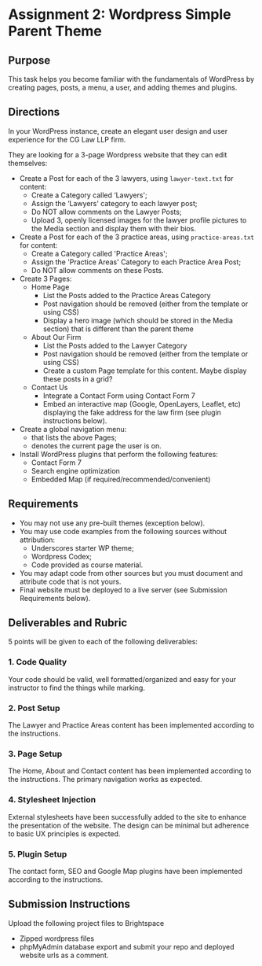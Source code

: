 # Assignment 2: Wordpress Simple Parent Theme
## Purpose
This task helps you become familiar with the fundamentals of WordPress by creating pages, posts, a menu, a user, and adding themes and plugins.

## Directions
In your WordPress instance, create an elegant user design and user experience for the CG Law LLP firm. 

They are looking for a 3-page Wordpress website that they can edit themselves:
- Create a Post for each of the 3 lawyers, using `lawyer-text.txt` for content:
  - Create a Category called ‘Lawyers';
  - Assign the ‘Lawyers' category to each lawyer post;
  - Do NOT allow comments on the Lawyer Posts;
  - Upload 3, openly licensed images for the lawyer profile pictures to the Media section and display them with their bios.
- Create a Post for each of the 3 practice areas, using `practice-areas.txt` for content:
  - Create a Category called 'Practice Areas';
  - Assign the 'Practice Areas' Category to each Practice Area Post;
  - Do NOT allow comments on these Posts.
- Create 3 Pages:
  - Home Page
    - List the Posts added to the Practice Areas Category
    - Post navigation should be removed (either from the template or using CSS)
    - Display a hero image (which should be stored in the Media section) that is different than the parent theme
  - About Our Firm
    - List the Posts added to the Lawyer Category
    - Post navigation should be removed (either from the template or using CSS)
    - Create a custom Page template for this content. Maybe display these posts in a grid?
  - Contact Us 
    - Integrate a Contact Form using Contact Form 7
    - Embed an interactive map (Google, OpenLayers, Leaflet, etc) displaying the fake address for the law firm (see plugin instructions below).
- Create a global navigation menu:
  - that lists the above Pages;
  - denotes the current page the user is on.
- Install WordPress plugins that perform the following features:
  - Contact Form 7
  - Search engine optimization
  - Embedded Map (if required/recommended/convenient)

## Requirements
- You may not use any pre-built themes (exception below).
- You may use code examples from the following sources without attribution:
  - Underscores starter WP theme;
  - Wordpress Codex;
  - Code provided as course material.
- You may adapt code from other sources but you must document and attribute code that is not yours.
- Final website must be deployed to a live server (see Submission Requirements below).

## Deliverables and Rubric
5 points will be given to each of the following deliverables:

### 1. Code Quality
Your code should be valid, well formatted/organized and easy for your instructor to find the things while marking.

### 2. Post Setup
The Lawyer and Practice Areas content has been implemented according to the instructions.

### 3. Page Setup
The Home, About and Contact content has been implemented according to the instructions. The primary navigation works as expected.

### 4. Stylesheet Injection
External stylesheets have been successfully added to the site to enhance the presentation of the website. The design can be minimal but adherence to basic UX principles is expected.

### 5. Plugin Setup
The contact form, SEO and Google Map plugins have been implemented according to the instructions.

## Submission Instructions
Upload the following project files to Brightspace
- Zipped wordpress files
- phpMyAdmin database export
and submit your repo and deployed website urls as a comment.
